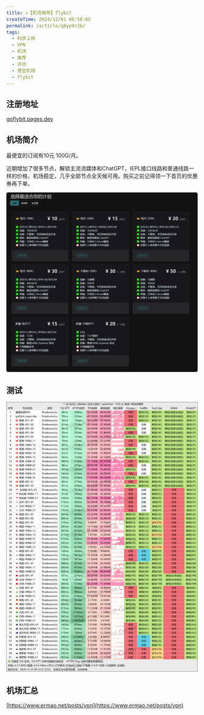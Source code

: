 ```yaml
---
title: ✈️【机场推荐】flybit
createTime: 2024/12/01 08:58:05
permalink: /article/q8yp9r2b/
tags:
  - 科学上网
  - VPN
  - 机场
  - 推荐
  - 评测
  - 便宜机场
  - flybit
---
```


## 注册地址

[goflybit.pages.dev](https://goflybit.pages.dev/#/register?code=7h1NCdM7)

## 机场简介

最便宜的订阅有10元 100G/月。

近期增加了很多节点，解锁主流流媒体和ChatGPT，IEPL接口线路和普通线路一样的价格，机场稳定，几乎全部节点全天候可用。购买之前记得领一下首页的优惠券再下单。

![alt text](images/机场推荐flybit/image.png)

## 测试

![alt text](images/机场推荐flybit/image-1.png)

## 机场汇总

[https://www.ermao.net/posts/vpn](https://www.ermao.net/posts/vpn)
